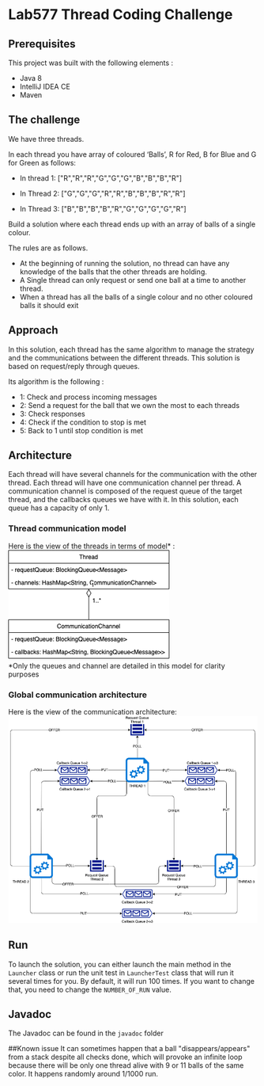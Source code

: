 # Lab577 Thread Coding Challenge

## Prerequisites
This project was built with the following elements :
* Java 8
* IntelliJ IDEA CE
* Maven

## The challenge
We have three threads.

In each thread you have array of coloured ‘Balls’, R for Red, B for Blue and G for Green as follows:

* In thread 1: ["R","R","R","G","G","G","B","B","B","R"]

* In Thread 2: ["G","G","G","R","R","B","B","B","R","R"]

* In Thread 3: ["B","B","B","B","R","G","G","G","G","R"]

Build a solution where each thread ends up with an array of balls of a single colour.

The rules are as follows.
* At the beginning of running the solution, no thread can have any knowledge of the balls that the other threads are holding.
* A Single thread can only request or send one ball at a time to another thread.
* When a thread has all the balls of a single colour and no other coloured balls it should exit
## Approach
In this solution, each thread has the same algorithm to manage the strategy and 
the communications between the different threads. This solution is based on request/reply
through queues.

Its algorithm is the following :
* 1: Check and process incoming messages
* 2: Send a request for the ball that we own the most to each threads
* 3: Check responses
* 4: Check if the condition to stop is met
* 5: Back to 1 until stop condition is met


## Architecture
Each thread will have several channels for the communication with the other thread.
Each thread will have one communication channel per thread.
A communication channel is composed of the request queue of the target thread, and
the callbacks queues we have with it.
In this solution, each queue has a capacity of only 1.

### Thread communication model
Here is the view of the threads in terms of model* :<br/>
![architecture](images/thread-detailed-view.png)<br/>
*Only the queues and channel are detailed in this model for clarity purposes
### Global communication architecture
Here is the view of the communication architecture:
![architecture](images/architecture.png)

## Run
To launch the solution, you can either launch the main method in the ````Launcher```` class or run the unit test in 
````LauncherTest```` class that will run it several times for you. By default, it will run 100 times. If you want 
to change that, you need to change the ```NUMBER_OF_RUN``` value.


## Javadoc
The Javadoc can be found in the ``javadoc`` folder

##Known issue
It can sometimes happen that a ball "disappears/appears" from a stack despite all checks done, which will provoke an 
infinite loop because there will be only one thread alive with 9 or 11 balls of the same color. 
It happens randomly around 1/1000 run.